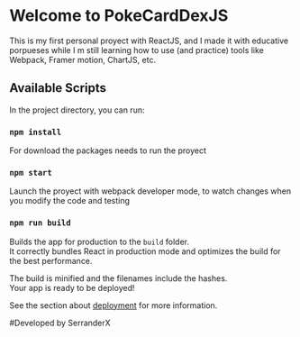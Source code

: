 # Welcome to PokeCardDexJS

This is my first personal proyect with ReactJS, and I made it with educative porpueses while I m still learning how to use (and practice) tools like Webpack, Framer motion, ChartJS, etc.

## Available Scripts

In the project directory, you can run:

### `npm install`

For download the packages needs to run the proyect


### `npm start`

Launch the proyect with webpack developer mode, to watch changes when you modify the code and testing

### `npm run build`

Builds the app for production to the `build` folder.\
It correctly bundles React in production mode and optimizes the build for the best performance.

The build is minified and the filenames include the hashes.\
Your app is ready to be deployed!

See the section about [deployment](https://facebook.github.io/create-react-app/docs/deployment) for more information.

#Developed by SerranderX

